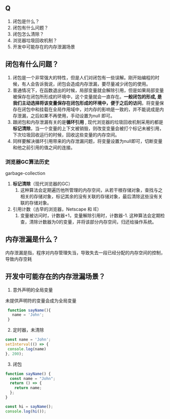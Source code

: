 ## Q

1. 闭包是什么？
2. 闭包有什么问题？
3. 闭包怎么清除？
4. 浏览器垃圾回收机制？
6. 开发中可能存在的内存泄漏场景


## 闭包有什么问题？

1. 闭包是一个非常强大的特性，但是人们对闭包有一些误解。刚开始编程的时候，有人会告诉我说，闭包会造成内存泄漏，要尽量减少闭包的使用。
2. 普通情况下，在函数退出的时候，局部变量就会解除引用，但是如果局部变量被保存在闭包所形成的环境中，这个变量就会一直存在。**一般闭包的形成, 是我们主动选择将该变量保存在闭包形成的环境中，便于之后的访问**，将变量保存在闭包中和挂载在全局作用域中，对内存的影响是一致的，并不能说成是内存泄漏，之后如果不再使用，手动设置为null 即可。
3. 跟闭包和内存泄漏有关的是**循环引用** , 现代浏览器的垃圾回收机制采用的都是**标记清除**，当一个变量的上下文被销毁，则改变变量会被打个标记未被引用，下次垃圾回收运行的时候，回收这些变量的内存空间。
4. 同样要解决循环引用带来的内存泄漏问题，将变量设置为null即可，切断变量和他之前引用的值之间的连接。




### 浏览器GC算法历史

garbage-collection

1. **标记清除**（现代浏览器的GC）
   1. 这种算法会定期遍历他所管理的内存空间，从若干根存储对象，查找与之相关的存储对象，标记其余的没有关联的存储对象，最后清除这些没有关联的存储对象。
2. 引用计数（古早的浏览器，Netscape 和 IE）
   1. 变量被访问时，计数器+1，变量解除引用时，计数器-1. 这种算法会定期检查，清除计数器为0的变量，并将该部分内存空间，归还给操作系统。



## 内存泄漏是什么？

内存泄漏是指，程序对内存管理失当，导致失去一段已经分配的内存空间的控制，导致内存空耗



## 开发中可能存在的内存泄漏场景？


1. 意外声明的全局变量

未提供声明符的变量会成为全局变量

```js
 function sayName(){
   name = 'John';
 }
```


2. 定时器，未清除
```js
const name = 'John';
setInterval(() => {
 console.log(name)
}, 200);
```


3. 闭包
```js
function sayName() {
  const name = "John";
  return () => {
    return name;
  };
}

const hi = sayName();
console.log(hi());
```